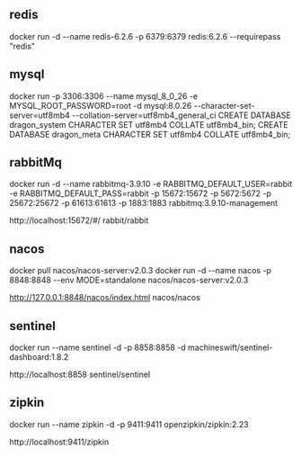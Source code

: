 ## redis
docker run -d --name redis-6.2.6 -p 6379:6379 redis:6.2.6 --requirepass "redis"

## mysql
docker run -p 3306:3306 --name mysql_8_0_26  -e MYSQL_ROOT_PASSWORD=root -d mysql:8.0.26    --character-set-server=utf8mb4 --collation-server=utf8mb4_general_ci
CREATE DATABASE dragon_system CHARACTER SET utf8mb4 COLLATE utf8mb4_bin;
CREATE DATABASE dragon_meta CHARACTER SET utf8mb4 COLLATE utf8mb4_bin;

## rabbitMq
docker run -d --name rabbitmq-3.9.10 -e RABBITMQ_DEFAULT_USER=rabbit -e RABBITMQ_DEFAULT_PASS=rabbit -p 15672:15672 -p 5672:5672 -p 25672:25672 -p 61613:61613 -p 1883:1883 rabbitmq:3.9.10-management

http://localhost:15672/#/
rabbit/rabbit


## nacos
docker pull nacos/nacos-server:v2.0.3
docker run -d  --name nacos -p 8848:8848 --env MODE=standalone nacos/nacos-server:v2.0.3

http://127.0.0.1:8848/nacos/index.html
nacos/nacos

## sentinel
docker run --name sentinel  -d -p 8858:8858 -d  machineswift/sentinel-dashboard:1.8.2

http://localhost:8858
sentinel/sentinel

## zipkin
docker run --name zipkin -d -p 9411:9411 openzipkin/zipkin:2.23

http://localhost:9411/zipkin